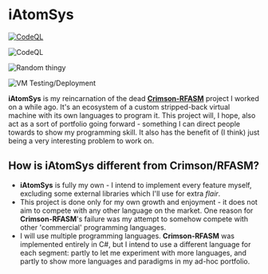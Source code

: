# iAtomSys

[![CodeQL](https://img.shields.io/github/checks-status/atom-dispencer/iAtomSys/main?label=CodeQL)](https://github.com/atom-dispencer/iAtomSys/actions)

![CodeQL](https://github.com/atom-dispencer/iAtomSys/actions/workflows/codeql.yml/badge.svg)

![Random thingy](https://github.com/atom-dispencer/iAtomSys/actions/workflows/randomesadfas.yml/badge.svg)

![VM Testing/Deployment](https://github.com/atom-dispencer/iAtomSys/actions/workflows/build-vm-gradle.yml/badge.svg)

**iAtomSys** is my reincarnation of the dead [**Crimson-RFASM**](https://github.com/atom-dispencer/Crimson-RFASM) project I worked on a while ago.
It's an ecosystem of a custom stripped-back virtual machine with its own languages to program it.
This project will, I hope, also act as a sort of portfolio going forward - something I can direct people towards to show my programming skill.
It also has the benefit of (I think) just being a very interesting problem to work on.

## How is iAtomSys different from Crimson/RFASM?
- **iAtomSys** is fully my own - I intend to implement every feature myself, excluding some external libraries which I'll use for extra *flair*.
- This project is done only for my own growth and enjoyment - it does not aim to compete with any other language on the market. One reason for **Crimson-RFASM**'s failure was my attempt to somehow compete with other 'commercial' programming languages.
- I will use multiple programming languages. **Crimson-RFASM** was implemented entirely in C#, but I intend to use a different language for each segment: partly to let me experiment with more languages, and partly to show more languages and paradigms in my ad-hoc portfolio.
